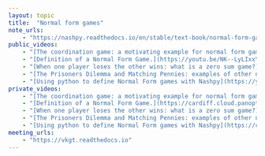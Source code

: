 ```yaml
---
layout: topic
title:  "Normal form games"
note_urls:
    - "https://nashpy.readthedocs.io/en/stable/text-book/normal-form-games.html#"
public_videos:
    - "[The coordination game: a motivating example for normal form games.](https://youtu.be/mDAB0R9_ID4)"
    - "[Definition of a Normal Form Game.](https://youtu.be/NK--LyLIxxY)"
    - "[When one player loses the other wins: what is a zero sum game?](https://youtu.be/sdKv0t1n6eM)"
    - "[The Prisoners Dilemma and Matching Pennies: examples of other normal form games.](https://youtu.be/lGsN58fEBRU)"
    - "[Using python to define Normal Form games with Nashpy](https://youtu.be/Llj8EU7Zjm4)"
private_videos:
    - "[The coordination game: a motivating example for normal form games.](https://cardiff.cloud.panopto.eu/Panopto/Pages/Viewer.aspx?id=04855f5d-ac48-4d6e-a16c-af93010f7dac)"
    - "[Definition of a Normal Form Game.](https://cardiff.cloud.panopto.eu/Panopto/Pages/Viewer.aspx?id=5c531e3b-101e-4182-9710-af93010f7dd5)"
    - "[When one player loses the other wins: what is a zero sum game?](https://cardiff.cloud.panopto.eu/Panopto/Pages/Viewer.aspx?id=fc3c4472-7d74-410f-b02f-af93010f7e09)"
    - "[The Prisoners Dilemma and Matching Pennies: examples of other normal form games.](https://cardiff.cloud.panopto.eu/Panopto/Pages/Viewer.aspx?id=b13a398c-3c6a-41d4-b462-af93010f7d6a)"
    - "[Using python to define Normal Form games with Nashpy](https://cardiff.cloud.panopto.eu/Panopto/Pages/Viewer.aspx?id=584ce47d-f41d-4ad1-922c-af93010f8d7e)"
meeting_urls:
    - "https://vkgt.readthedocs.io"
---
```




